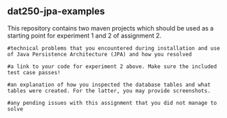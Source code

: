 ## dat250-jpa-examples

This repository contains two maven projects which should be used as a starting point for experiment 1 and 2 of assignment 2.



    #technical problems that you encountered during installation and use of Java Persistence Architecture (JPA) and how you resolved

    #a link to your code for experiment 2 above. Make sure the included test case passes!

    #an explanation of how you inspected the database tables and what tables were created. For the latter, you may provide screenshots.

    #any pending issues with this assignment that you did not manage to solve

